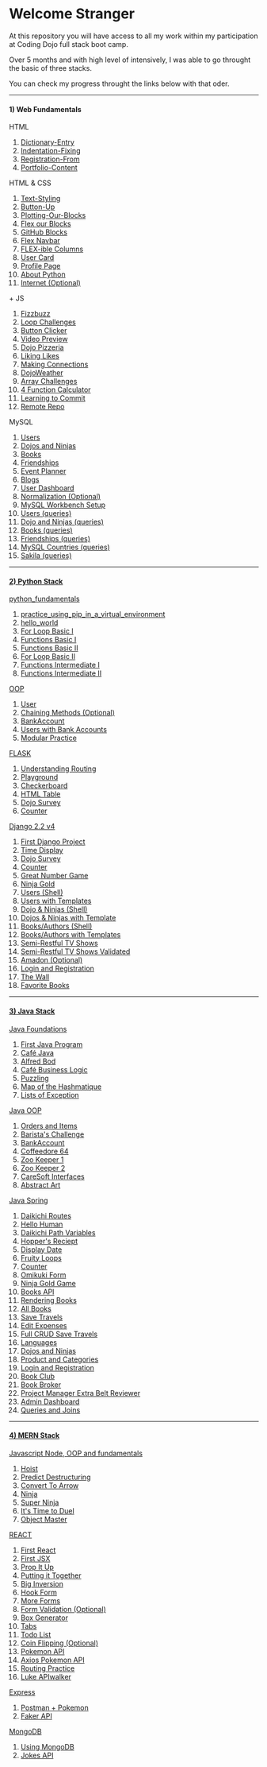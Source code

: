 <h1>Welcome Stranger</h1>

<p>At this repository you will have access to all my work within my participation at Coding Dojo full stack boot camp.</p>
<p>Over 5 months and with high level of intensively, I was able to go throught the basic of three stacks.</p>
<p>You can check my progress throught the links below with that oder.</p>

<hr>
<div class="d-flex">
  <div>
    <h4>1) Web Fundamentals</h4>
    <p>HTML</p>
    <ol>
      <li><a href="https://github.com/alirabah93/Coding-Dojo/tree/master/WEB-FUNDAMENTALS/Week1/Day1/Dictionary-Entry">Dictionary-Entry</a></li>
      <li><a href="https://github.com/alirabah93/Coding-Dojo/tree/master/WEB-FUNDAMENTALS/Week1/Day1/Indentation-Fixing">Indentation-Fixing</a></li>
      <li><a href="https://github.com/alirabah93/Coding-Dojo/tree/master/WEB-FUNDAMENTALS/Week1/Day1/Portfolio-Content">Registration-From</a></li>
      <li><a href="https://github.com/alirabah93/Coding-Dojo/tree/master/WEB-FUNDAMENTALS/Week1/Day1/Registration-From">Portfolio-Content</a></li>
    </ol>
    <p>HTML & CSS</p>
    <ol>
      <li><a href="https://github.com/alirabah93/Coding-Dojo/tree/master/WEB-FUNDAMENTALS/Week1/Day2/Text-Styling">Text-Styling</a></li>
      <li><a href="https://github.com/alirabah93/Coding-Dojo/tree/master/WEB-FUNDAMENTALS/Week1/Day2/Button-Up">Button-Up</a></li>
      <li><a href="https://github.com/alirabah93/Coding-Dojo/tree/master/WEB-FUNDAMENTALS/Week1/Day2/Plotting-Our-Blocks">Plotting-Our-Blocks</a></li>
      <li><a href="https://github.com/alirabah93/Coding-Dojo/tree/master/WEB-FUNDAMENTALS/Week1/Day3/Flex-Our-Blocks">Flex our Blocks</a></li>
      <li><a href="https://github.com/alirabah93/Coding-Dojo/tree/master/WEB-FUNDAMENTALS/Week1/Day3/Github-B-locks">GitHub Blocks</a></li>
      <li><a href="https://github.com/alirabah93/Coding-Dojo/tree/master/WEB-FUNDAMENTALS/Week1/Day3/Flex-Navbar">Flex Navbar</a></li>
      <li><a href="https://github.com/alirabah93/Coding-Dojo/tree/master/WEB-FUNDAMENTALS/Week1/Day3/Flex-ible%20columns">FLEX-ible Columns</a></li>
      <li><a href="https://github.com/alirabah93/Coding-Dojo/tree/master/WEB-FUNDAMENTALS/Week1/Day4/User-Card">User Card</a></li>
      <li><a href="https://github.com/alirabah93/Coding-Dojo/tree/master/WEB-FUNDAMENTALS/Week1/Day4/Profile-Page">Profile Page</a></li>
      <li><a href="https://github.com/alirabah93/Coding-Dojo/tree/master/WEB-FUNDAMENTALS/Week2/Day5/About-Python">About Python</a></li>
      <li><a href="https://github.com/alirabah93/Coding-Dojo/tree/master/WEB-FUNDAMENTALS/Week2/Day5/Internet-optional">Internet (Optional)</a></li>
    </ol>
    <p>+ JS</p>
    <ol>
      <li><a href="https://github.com/alirabah93/Coding-Dojo/tree/master/WEB-FUNDAMENTALS/Week2/Day6/FizzBuzz">Fizzbuzz</a></li>
      <li><a href="https://github.com/alirabah93/Coding-Dojo/tree/master/WEB-FUNDAMENTALS/Week2/Day6/Loop-Challenges">Loop Challenges</a></li>
      <li><a href="https://github.com/alirabah93/Coding-Dojo/tree/master/WEB-FUNDAMENTALS/Week2/Day6/Button-Clicker">Button Clicker</a></li>
      <li><a href="https://github.com/alirabah93/Coding-Dojo/tree/master/WEB-FUNDAMENTALS/Week2/Day7/video-preview">Video Preview</a></li>
      <li><a href="https://github.com/alirabah93/Coding-Dojo/tree/master/WEB-FUNDAMENTALS/Week2/Day7/Dojo-Pizzeria">Dojo Pizzeria</a></li>
      <li><a href="https://github.com/alirabah93/Coding-Dojo/tree/master/WEB-FUNDAMENTALS/Week2/Day7/Likes">Liking Likes</a></li>
      <li><a href="https://github.com/alirabah93/Coding-Dojo/tree/master/WEB-FUNDAMENTALS/Week2/Day8/profile-page">Making Connections</a></li>
      <li><a href="https://github.com/alirabah93/Coding-Dojo/tree/master/WEB-FUNDAMENTALS/Week2/Day8/Dojo-weather">DojoWeather</a></li>
      <li><a href="https://github.com/alirabah93/Coding-Dojo/tree/master/WEB-FUNDAMENTALS/Week2/Day9/Array-Challenge">Array Challenges</a></li>
      <li><a href="https://github.com/alirabah93/Coding-Dojo/tree/master/WEB-FUNDAMENTALS/Week2/Day9/Calculator">4 Function Calculator</a></li>
      <li><a href="https://github.com/alirabah93/Coding-Dojo/blob/master/WEB-FUNDAMENTALS/Week3/Day10/Git%20bash%20testing.txt">Learning to Commit</a></li>
      <li><a href="https://github.com/alirabah93/Coding-Dojo/blob/master/WEB-FUNDAMENTALS/Week3/Day10/basic_repo.txt">Remote Repo</a></li>
    </ol>
    <p>MySQL</p>
    <ol>
      <li><a href="https://github.com/alirabah93/Coding-Dojo/tree/master/WEB-FUNDAMENTALS/Week3/Day11/MySQL_user_assignment">Users</a></li>
      <li><a href="https://github.com/alirabah93/Coding-Dojo/tree/master/WEB-FUNDAMENTALS/Week3/Day11/dojos_and_ninjas_schema">Dojos and Ninjas</a></li>
      <li><a href="https://github.com/alirabah93/Coding-Dojo/tree/master/WEB-FUNDAMENTALS/Week3/Day11/books">Books</a></li>
      <li><a href="https://github.com/alirabah93/Coding-Dojo/tree/master/WEB-FUNDAMENTALS/Week3/Day11/friendships">Friendships</a></li>
      <li><a href="https://github.com/alirabah93/Coding-Dojo/tree/master/WEB-FUNDAMENTALS/Week3/Day11/event_planner">Event Planner</a></li>
      <li><a href="https://github.com/alirabah93/Coding-Dojo/tree/master/WEB-FUNDAMENTALS/Week3/Day11/blogs_schema">Blogs</a></li>
      <li><a href="https://github.com/alirabah93/Coding-Dojo/tree/master/WEB-FUNDAMENTALS/Week3/Day11/user_dashboard_schema">User Dashboard</a></li>
      <li><a href="https://github.com/alirabah93/Coding-Dojo/tree/master/WEB-FUNDAMENTALS/Week3/Day11/normalization_schema">Normalization (Optional)</a></li>
      <li><a href="https://github.com/alirabah93/Coding-Dojo/tree/master/WEB-FUNDAMENTALS/Week3/day12/MySQL-Workbench-Setup">MySQL Workbench Setup</a></li>
      <li><a href="https://github.com/alirabah93/Coding-Dojo/tree/master/WEB-FUNDAMENTALS/Week3/day12/users_assignment">Users (queries)</a></li>
      <li><a href="https://github.com/alirabah93/Coding-Dojo/tree/master/WEB-FUNDAMENTALS/Week3/day12/dojos_and_ninjas_assignment">Dojo and Ninjas (queries)</a></li>
      <li><a href="https://github.com/alirabah93/Coding-Dojo/tree/master/WEB-FUNDAMENTALS/Week3/day12/books">Books (queries)</a></li>
      <li><a href="https://github.com/alirabah93/Coding-Dojo/tree/master/WEB-FUNDAMENTALS/Week3/day12/friendships">Friendships (queries)</a></li>
      <li><a href="https://github.com/alirabah93/Coding-Dojo/tree/master/WEB-FUNDAMENTALS/Week3/day12/MySQL_Countries">MySQL Countries (queries)</a></li>
      <li><a href="https://github.com/alirabah93/Coding-Dojo/tree/master/WEB-FUNDAMENTALS/Week3/day12/Sakila">Sakila (queries)</a></li>
    </ol>
  </div>
  <hr/>
  <div>
    <h4><a href="https://github.com/alirabah93/Coding-Dojo/tree/master/python_stack">2) Python Stack</a></h4>
    <p><a href="https://github.com/alirabah93/Coding-Dojo/tree/master/python_stack/_python/python_fundamentals">python_fundamentals</a></p>
      <ol>
        <li><a href="https://github.com/alirabah93/Coding-Dojo/blob/master/python_stack/_python/python_fundamentals/week1_day1/practice_using_pip_in_a_virtual_environment.txt">practice_using_pip_in_a_virtual_environment</a></li>
        <li><a href="https://github.com/alirabah93/Coding-Dojo/blob/master/python_stack/_python/python_fundamentals/week1_day1/hello_world.py">hello_world</a></li>
        <li><a href="https://github.com/alirabah93/Coding-Dojo/blob/master/python_stack/_python/python_fundamentals/week1_day2/for_loop_basic1.py">For Loop Basic I</a></li>
        <li><a href="https://github.com/alirabah93/Coding-Dojo/blob/master/python_stack/_python/python_fundamentals/week1_day2/Functions_Basic1.py">Functions Basic I</a></li>
        <li><a href="https://github.com/alirabah93/Coding-Dojo/blob/master/python_stack/_python/python_fundamentals/week1_day2/Functions_Basic2.py">Functions Basic II</a></li>
        <li><a href="https://github.com/alirabah93/Coding-Dojo/blob/master/python_stack/_python/python_fundamentals/week1_day2/for_loop_basic2.py">For Loop Basic II</a></li>
        <li><a href="https://github.com/alirabah93/Coding-Dojo/blob/master/python_stack/_python/python_fundamentals/week1_day2/functions_intermediate1.py">Functions Intermediate I</a></li>
        <li><a href="https://github.com/alirabah93/Coding-Dojo/blob/master/python_stack/_python/python_fundamentals/week1_day2/functions_intermediate2.py">Functions Intermediate II</a></li>
      </ol>
    <p><a href="https://github.com/alirabah93/Coding-Dojo/tree/master/python_stack/_python/OOP">OOP</a></p>
      <ol>
        <li><a href="https://github.com/alirabah93/Coding-Dojo/blob/master/python_stack/_python/OOP/week1_day3/user.py">User</a></li>
        <li><a href="https://github.com/alirabah93/Coding-Dojo/blob/master/python_stack/_python/OOP/week1_day3/chaining_methods.py">Chaining Methods (Optional)</a></li>
        <li><a href="https://github.com/alirabah93/Coding-Dojo/blob/master/python_stack/_python/OOP/week1_day3/bank_accounts.py">BankAccount</a></li>
        <li><a href="https://github.com/alirabah93/Coding-Dojo/blob/master/python_stack/_python/OOP/week1_day3/users_with_bank_accounts.py">Users with Bank Accounts</a></li>
        <li><a href="https://github.com/alirabah93/Coding-Dojo/tree/master/python_stack/_python/OOP/week1_day3/modularizing">Modular Practice</a></li>
      </ol>
    <p><a href="https://github.com/alirabah93/Coding-Dojo/tree/master/python_stack/flask">FLASK</a></p>
      <ol>
        <li><a href="https://github.com/alirabah93/Coding-Dojo/blob/master/python_stack/flask/flask_fundamentals/week1_day4/understanding_routing.py">Understanding Routing</a></li>
        <li><a href="https://github.com/alirabah93/Coding-Dojo/tree/master/python_stack/flask/flask_fundamentals/week1_day4/playGround">Playground</a></li>
        <li><a href="https://github.com/alirabah93/Coding-Dojo/tree/master/python_stack/flask/flask_fundamentals/week1_day4/checkerboard">Checkerboard</a></li>
        <li><a href="https://github.com/alirabah93/Coding-Dojo/tree/master/python_stack/flask/flask_fundamentals/week2_day1/html_table">HTML Table</a></li>
        <li><a href="https://github.com/alirabah93/Coding-Dojo/tree/master/python_stack/flask/flask_fundamentals/week2_day2/dojo_survey">Dojo Survey</a></li>
        <li><a href="https://github.com/alirabah93/Coding-Dojo/tree/master/python_stack/flask/flask_fundamentals/week2_day2/counter">Counter</a></li>
      </ol>
    <p><a href="https://github.com/alirabah93/Coding-Dojo/tree/master/python_stack/django">Django 2.2 v4</a></p>
      <ol>
        <li><a href="https://github.com/alirabah93/Coding-Dojo/tree/master/python_stack/django/django_intro/first_django_project">First Django Project</a></li>
        <li><a href="https://github.com/alirabah93/Coding-Dojo/tree/master/python_stack/django/django_intro/time_display">Time Display</a></li>
        <li><a href="https://github.com/alirabah93/Coding-Dojo/tree/master/python_stack/django/django_intro/dojo_survey">Dojo Survey</a></li>
        <li><a href="https://github.com/alirabah93/Coding-Dojo/tree/master/python_stack/django/django_intro/counter">Counter</a></li>
        <li><a href="https://github.com/alirabah93/Coding-Dojo/tree/master/python_stack/django/django_intro/great_number_game">Great Number Game</a></li>
        <li><a href="https://github.com/alirabah93/Coding-Dojo/tree/master/python_stack/django/django_intro/ninja_gold">Ninja Gold</a></li>
        <li><a href="https://github.com/alirabah93/Coding-Dojo/tree/master/python_stack/django/django_intro/single_model_orm">Users (Shell)</a></li>
        <li><a href="https://github.com/alirabah93/Coding-Dojo/tree/master/python_stack/django/django_orm/User_with_templates">Users with Templates</a></li>
        <li><a href="https://github.com/alirabah93/Coding-Dojo/tree/master/python_stack/django/django_orm/dojo_ninjas_proj">Dojo & Ninjas (Shell)</a></li>
        <li><a href="https://github.com/alirabah93/Coding-Dojo/tree/master/python_stack/django/django_orm/dojos_ninjas_with_template">Dojos & Ninjas with Template</a></li>
        <li><a href="https://github.com/alirabah93/Coding-Dojo/tree/master/python_stack/django/django_orm/books_authors_proj">Books/Authors (Shell)</a></li>
        <li><a href="https://github.com/alirabah93/Coding-Dojo/tree/master/python_stack/django/django_orm/books_authors_with_templates">Books/Authors with Templates</a></li>
        <li><a href="https://github.com/alirabah93/Coding-Dojo/tree/master/python_stack/django/django_orm/semi_restfull_tv_shows">Semi-Restful TV Shows</a></li>
        <li><a href="https://github.com/alirabah93/Coding-Dojo/tree/master/python_stack/django/django_orm/semi_restfull_tv_shows_validated">Semi-Restful TV Shows Validated</a></li>
        <li><a href="https://github.com/alirabah93/Coding-Dojo/tree/master/python_stack/django/django_orm/amadon-master">Amadon (Optional)</a></li>
        <li><a href="https://github.com/alirabah93/Coding-Dojo/tree/master/python_stack/django/django_orm/log_and_reg">Login and Registration</a></li>
        <li><a href="https://github.com/alirabah93/Coding-Dojo/tree/master/python_stack/django/django_orm/the_wall">The Wall</a></li>
        <li><a href="https://github.com/alirabah93/Coding-Dojo/tree/master/python_stack/django/django_orm/favorite_books">Favorite Books</a></li>
      </ol>
  </div>
  <hr>
  <div>
    <h4><a href="https://github.com/alirabah93/Coding-Dojo/tree/master/java">3) Java Stack</a></h4>
    <p><a href="https://github.com/alirabah93/Coding-Dojo/tree/master/java/java_fundamentals">Java Foundations</a></p>
      <ol>
        <li><a href="https://github.com/alirabah93/Coding-Dojo/tree/master/java/java_fundamentals/YourOwnJavaProgram">First Java Program</a></li>
        <li><a href="https://github.com/alirabah93/Coding-Dojo/tree/master/java/java_fundamentals/CafeJava">Café Java</a></li>
        <li><a href="https://github.com/alirabah93/Coding-Dojo/tree/master/java/java_fundamentals/alfredBot">Alfred Bod</a></li>
        <li><a href="https://github.com/alirabah93/Coding-Dojo/tree/master/java/java_fundamentals/CafeBusinessLogic">Café Business Logic</a></li>
        <li><a href="https://github.com/alirabah93/Coding-Dojo/tree/master/java/java_fundamentals/Puzzling">Puzzling</a></li>
        <li><a href="https://github.com/alirabah93/Coding-Dojo/tree/master/java/java_fundamentals/MapOfTheHashMatique">Map of the Hashmatique</a></li>
        <li><a href="https://github.com/alirabah93/Coding-Dojo/tree/master/java/java_fundamentals/ListsOfExceptions">Lists of Exception</a></li>
      </ol>
    <p><a href="https://github.com/alirabah93/Coding-Dojo/tree/master/java/javaOOP">Java OOP</a></p>
      <ol>
        <li><a href="https://github.com/alirabah93/Coding-Dojo/tree/master/java/javaOOP/Orders%26Items">Orders and Items</a></li>
        <li><a href="https://github.com/alirabah93/Coding-Dojo/tree/master/java/javaOOP/Barista'sChallenge">Barista's Challenge</a></li>
        <li><a href="https://github.com/alirabah93/Coding-Dojo/tree/master/java/javaOOP/BankAccount">BankAccount</a></li>
        <li><a href="https://github.com/alirabah93/Coding-Dojo/tree/master/java/javaOOP/Coffeedore64">Coffeedore 64</a></li>
        <li><a href="https://github.com/alirabah93/Coding-Dojo/tree/master/java/withSpring/ZooKeeperPartOne">Zoo Keeper 1</a></li>
        <li><a href="https://github.com/alirabah93/Coding-Dojo/tree/master/java/withSpring/ZooKeeperPartTwo">Zoo Keeper 2</a></li>
        <li><a href="https://github.com/alirabah93/Coding-Dojo/tree/master/java/withSpring/CareSoftInterfaces">CareSoft Interfaces</a></li>
        <li><a href="https://github.com/alirabah93/Coding-Dojo/tree/master/java/withSpring/AbstractArt">Abstract Art</a></li>
      </ol>
    <p><a href="https://github.com/alirabah93/Coding-Dojo/tree/master/java/withSpring">Java Spring</a></p>
      <ol>
        <li><a href="https://github.com/alirabah93/Coding-Dojo/tree/master/java/withSpring/DaikichiRoutes">Daikichi Routes</a></li>
        <li><a href="https://github.com/alirabah93/Coding-Dojo/tree/master/java/withSpring/HelloHuman">Hello Human</a></li>
        <li><a href="https://github.com/alirabah93/Coding-Dojo/tree/master/java/withSpring/DaikichiPathVariables">Daikichi Path Variables</a></li>
        <li><a href="https://github.com/alirabah93/Coding-Dojo/tree/master/java/withSpring/HoppersReceipt">Hopper's Reciept</a></li>
        <li><a href="https://github.com/alirabah93/Coding-Dojo/tree/master/java/withSpring/DisplayDate">Display Date</a></li>
        <li><a href="https://github.com/alirabah93/Coding-Dojo/tree/master/java/withSpring/FruityLoops">Fruity Loops</a></li>
        <li><a href="https://github.com/alirabah93/Coding-Dojo/tree/master/java/withSpring/Counter">Counter</a></li>
        <li><a href="https://github.com/alirabah93/Coding-Dojo/tree/master/java/withSpring/OmikujiForm">Omikuki Form</a></li>
        <li><a href="https://github.com/alirabah93/Coding-Dojo/tree/master/java/withSpring/NinjaGoldGame">Ninja Gold Game</a></li>
        <li><a href="https://github.com/alirabah93/Coding-Dojo/tree/master/java/withSpring/booksAPI">Books API</a></li>
        <li><a href="https://github.com/alirabah93/Coding-Dojo/tree/master/java/withSpring/RenderingBooks">Rendering Books</a></li>
        <li><a href="https://github.com/alirabah93/Coding-Dojo/tree/master/java/withSpring/RenderingAllBooks">All Books</a></li>
        <li><a href="https://github.com/alirabah93/Coding-Dojo/tree/master/java/withSpring/SaveTravels">Save Travels</a></li>
        <li><a href="https://github.com/alirabah93/Coding-Dojo/tree/master/java/withSpring/EditDeleteExpenses">Edit Expenses</a></li>
        <li><a href="https://github.com/alirabah93/Coding-Dojo/tree/master/java/withSpring/EditDeleteExpenses">Full CRUD Save Travels</a></li>
        <li><a href="https://github.com/alirabah93/Coding-Dojo/tree/master/java/withSpring/Languages">Languages</a></li>
        <li><a href="https://github.com/alirabah93/Coding-Dojo/tree/master/java/withSpring/DojoAndNinjas">Dojos and Ninjas</a></li>
        <li><a href="https://github.com/alirabah93/Coding-Dojo/tree/master/java/withSpring/ProductsAndCategories">Product and Categories</a></li>
        <li><a href="https://github.com/alirabah93/Coding-Dojo/tree/master/java/withSpring/LoginAndRegistration">Login and Registration</a></li>
        <li><a href="https://github.com/alirabah93/Coding-Dojo/tree/master/java/withSpring/BookClub">Book Club</a></li>
        <li><a href="https://github.com/alirabah93/Coding-Dojo/tree/master/java/withSpring/BookBroker">Book Broker</a></li>
        <li><a href="https://github.com/alirabah93/Coding-Dojo/tree/master/java/withSpring/ProjectManager">Project Manager Extra Belt Reviewer</a></li>
        <li><a href="https://github.com/alirabah93/Coding-Dojo/tree/master/java/withSpring/auth">Admin Dashboard</a></li>
        <li><a href="https://github.com/alirabah93/Coding-Dojo/tree/master/java/withSpring/CountriesTheJPA">Queries and Joins</a></li>
      </ol>
    </div>
    <hr>
    <div>
      <h4><a href="https://github.com/alirabah93/Coding-Dojo/tree/master/MERN">4) MERN Stack</a></h4>
      <p> <a href="https://github.com/alirabah93/Coding-Dojo/tree/master/MERN/javaScript">Javascript Node, OOP and fundamentals</a></p>
      <ol>
        <li><a href="https://github.com/alirabah93/Coding-Dojo/tree/master/MERN/javaScript/fundamentals/JavaScriptHoisting">Hoist</a></li>
        <li><a href="https://github.com/alirabah93/Coding-Dojo/tree/master/MERN/javaScript/fundamentals/PredictDestructuring">Predict Destructuring</a></li>
        <li><a href="https://github.com/alirabah93/Coding-Dojo/tree/master/MERN/javaScript/fundamentals/ConvertToArrow">Convert To Arrow</a></li>
        <li><a href="https://github.com/alirabah93/Coding-Dojo/tree/master/MERN/javaScript/OOP/ninja">Ninja</a></li>
        <li><a href="https://github.com/alirabah93/Coding-Dojo/tree/master/MERN/javaScript/OOP/superNinja">Super Ninja</a></li>
        <li><a href="https://github.com/alirabah93/Coding-Dojo/tree/master/MERN/javaScript/OOP/ItsTimeToDuel">It's Time to Duel</a></li>
        <li><a href="https://github.com/alirabah93/Coding-Dojo/tree/master/MERN/javaScript/OOP/objectMaster">Object Master</a></li>
      </ol>
      <p><a href="https://github.com/alirabah93/Coding-Dojo/tree/master/MERN/react">REACT</a></p>
      <ol>
        <li><a href="https://github.com/alirabah93/Coding-Dojo/tree/master/MERN/react/firstReact">First React</a></li>
        <li><a href="https://github.com/alirabah93/Coding-Dojo/tree/master/MERN/react/firstJSX/your-project-name-here">First JSX</a></li>
        <li><a href="https://github.com/alirabah93/Coding-Dojo/tree/master/MERN/react/PropItUp/first_jsx">Prop It Up</a></li>
        <li><a href="https://github.com/alirabah93/Coding-Dojo/tree/master/MERN/react/putting_it_together">Putting it Together</a></li>
        <li><a href="https://github.com/alirabah93/Coding-Dojo/tree/master/MERN/react/big_inversion">Big Inversion</a></li>
        <li><a href="https://github.com/alirabah93/Coding-Dojo/tree/master/MERN/react/hook_form">Hook Form</a></li>
        <li><a href="https://github.com/alirabah93/Coding-Dojo/tree/master/MERN/react/more_forms">More Forms</a></li>
        <li><a href="https://github.com/alirabah93/Coding-Dojo/tree/master/MERN/react/form_validation_with_use_reducer">Form Validation (Optional)</a></li>
        <li><a href="https://github.com/alirabah93/Coding-Dojo/tree/master/MERN/react/box_generator">Box Generator</a></li>
        <li><a href="https://github.com/alirabah93/Coding-Dojo/tree/master/MERN/react/tabs">Tabs</a></li>
        <li><a href="https://github.com/alirabah93/Coding-Dojo/tree/master/MERN/react/to_do_list">Todo List</a></li>
        <li><a href="https://github.com/alirabah93/Coding-Dojo/tree/master/MERN/react/coin_flipping">Coin Flipping (Optional)</a></li>
        <li><a href="https://github.com/alirabah93/Coding-Dojo/tree/master/MERN/react/pokemon_api">Pokemon API</a></li>
        <li><a href="https://github.com/alirabah93/Coding-Dojo/tree/master/MERN/react/axios_pokemon_api">Axios Pokemon API</a></li>
        <li><a href="https://github.com/alirabah93/Coding-Dojo/tree/master/MERN/react/routing_practice">Routing Practice</a></li>
        <li><a href="https://github.com/alirabah93/Coding-Dojo/tree/master/MERN/react/luke_api_walker">Luke APIwalker</a></li>
      </ol>
      <p><a href="https://github.com/alirabah93/Coding-Dojo/tree/master/MERN/express">Express</a></p>
      <ol>
        <li><a href="https://github.com/alirabah93/Coding-Dojo/tree/master/MERN/express/postman%2Bpokemon">Postman + Pokemon</a></li>
        <li><a href="https://github.com/alirabah93/Coding-Dojo/tree/master/MERN/express/faker_api">Faker API</a></li>
      </ol>
      <p><a href="#">MongoDB</a></p>
      <ol>
        <li><a href="#">Using MongoDB</a></li>
        <li><a href="#">Jokes API</a></li>
      </ol>
  </div>
</div>


